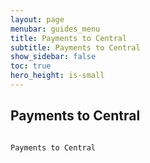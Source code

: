```yaml
---
layout: page
menubar: guides_menu
title: Payments to Central
subtitle: Payments to Central
show_sidebar: false
toc: true
hero_height: is-small
---
```


## Payments to Central
```

Payments to Central
